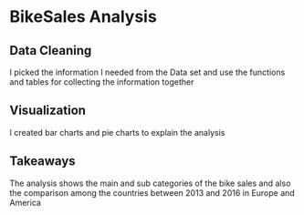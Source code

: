 # BikeSales Analysis


## Data Cleaning
I picked the information I needed from the Data set and use the functions and tables for collecting the information together

## Visualization
I created bar charts and pie charts to explain the analysis


## Takeaways
The analysis shows the main and sub categories of the bike sales and also the comparison among the countries between 2013 and 2016 in Europe and America 



